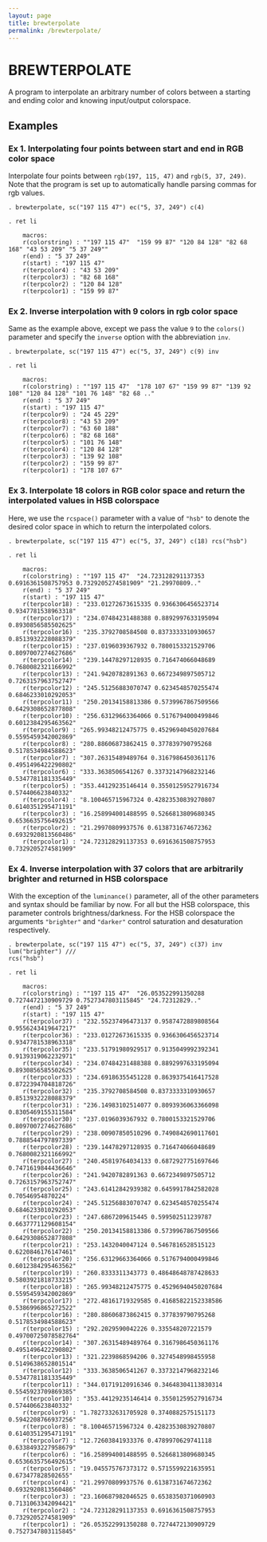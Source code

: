 ```yaml
---
layout: page
title: brewterpolate
permalink: /brewterpolate/
---
```


# BREWTERPOLATE
A program to interpolate an arbitrary number of colors between a starting and ending color and knowing input/output colorspace.  


## Examples

### Ex 1. Interpolating four points between start and end in RGB color space
Interpolate four points between `rgb(197, 115, 47)` and `rgb(5, 37, 249)`.  Note that the program is set up to automatically handle parsing commas for rgb values.  


```
. brewterpolate, sc("197 115 47") ec("5, 37, 249") c(4)

. ret li

    macros:
    r(colorstring) : ""197 115 47"  "159 99 87" "120 84 128" "82 68 168" "43 53 209" "5 37 249""
    r(end) : "5 37 249"
    r(start) : "197 115 47"
    r(terpcolor4) : "43 53 209"
    r(terpcolor3) : "82 68 168"
    r(terpcolor2) : "120 84 128"
    r(terpcolor1) : "159 99 87"
```

### Ex 2. Inverse interpolation with 9 colors in rgb color space
Same as the example above, except we pass the value `9` to the `colors()` parameter and specify the `inverse` option with the abbreviation `inv`.

```
. brewterpolate, sc("197 115 47") ec("5, 37, 249") c(9) inv

. ret li

    macros:
    r(colorstring) : ""197 115 47"  "178 107 67" "159 99 87" "139 92 108" "120 84 128" "101 76 148" "82 68 .."
    r(end) : "5 37 249"
    r(start) : "197 115 47"
    r(terpcolor9) : "24 45 229"
    r(terpcolor8) : "43 53 209"
    r(terpcolor7) : "63 60 188"
    r(terpcolor6) : "82 68 168"
    r(terpcolor5) : "101 76 148"
    r(terpcolor4) : "120 84 128"
    r(terpcolor3) : "139 92 108"
    r(terpcolor2) : "159 99 87"
    r(terpcolor1) : "178 107 67"
```

### Ex 3. Interpolate 18 colors in RGB color space and return the interpolated values in HSB colorspace
Here, we use the `rcspace()` parameter with a value of `"hsb"` to denote the desired color space in which to return the interpolated colors.

```
. brewterpolate, sc("197 115 47") ec("5, 37, 249") c(18) rcs("hsb")

. ret li

    macros:
    r(colorstring) : ""197 115 47"  "24.723128291137353 0.6916361508757953 0.7329205274581909" "21.29970809.."
    r(end) : "5 37 249"
    r(start) : "197 115 47"
    r(terpcolor18) : "233.01272673615335 0.9366306456523714 0.9347781538963318"
    r(terpcolor17) : "234.07484231488388 0.8892997633195094 0.8930856585502625"
    r(terpcolor16) : "235.3792708584508 0.8373333310930657 0.8513932228088379"
    r(terpcolor15) : "237.0196039367932 0.7800153321529706 0.8097007274627686"
    r(terpcolor14) : "239.14478297128935 0.716474066048689 0.7680082321166992"
    r(terpcolor13) : "241.9420782891363 0.6672349897505712 0.7263157963752747"
    r(terpcolor12) : "245.51256883070747 0.6234548570255474 0.6846233010292053"
    r(terpcolor11) : "250.20134158813386 0.5739967867509566 0.6429308652877808"
    r(terpcolor10) : "256.63129663364066 0.5176794000499846 0.6012384295463562"
    r(terpcolor9) : "265.99348212475775 0.45296940450207684 0.5595459342002869"
    r(terpcolor8) : "280.88606873862415 0.377839790795268 0.5178534984588623"
    r(terpcolor7) : "307.26315489489764 0.3167986450361176 0.4951496422290802"
    r(terpcolor6) : "333.3638506541267 0.33732147968232146 0.5347781181335449"
    r(terpcolor5) : "353.44129235146414 0.35501259527916734 0.574406623840332"
    r(terpcolor4) : "8.100465715967324 0.42823530839270807 0.6140351295471191"
    r(terpcolor3) : "16.258994001488595 0.5266813809680345 0.6536635756492615"
    r(terpcolor2) : "21.29970809937576 0.6138731674672362 0.6932920813560486"
    r(terpcolor1) : "24.723128291137353 0.6916361508757953 0.7329205274581909"
```

### Ex 4. Inverse interpolation with 37 colors that are arbitrarily brighter and returned in HSB colorspace
With the exception of the `luminance()` parameter, all of the other parameters and syntax should be familiar by now.  For all but the HSB colorspace, this parameter controls brightness/darkness.  For the HSB colorspace the arguments `"brighter"` and `"darker"` control saturation and desaturation respectively.

```
. brewterpolate, sc("197 115 47") ec("5, 37, 249") c(37) inv lum("brighter") ///   
rcs("hsb")

. ret li

    macros:
    r(colorstring) : ""197 115 47"  "26.053522991350288 0.7274472130909729 0.7527347803115845" "24.72312829.."
    r(end) : "5 37 249"
    r(start) : "197 115 47"
    r(terpcolor37) : "232.55237496473137 0.9587472889808564 0.9556243419647217"
    r(terpcolor36) : "233.01272673615335 0.9366306456523714 0.9347781538963318"
    r(terpcolor35) : "233.51791980929517 0.9135049992392341 0.9139319062232971"
    r(terpcolor34) : "234.07484231488388 0.8892997633195094 0.8930856585502625"
    r(terpcolor33) : "234.69186355451228 0.8639375416417528 0.8722394704818726"
    r(terpcolor32) : "235.3792708584508 0.8373333310930657 0.8513932228088379"
    r(terpcolor31) : "236.14983102514077 0.8093936063366098 0.8305469155311584"
    r(terpcolor30) : "237.0196039367932 0.7800153321529706 0.8097007274627686"
    r(terpcolor29) : "238.00907850510296 0.7490842690117601 0.7888544797897339"
    r(terpcolor28) : "239.14478297128935 0.716474066048689 0.7680082321166992"
    r(terpcolor27) : "240.45819764034133 0.6872927751697646 0.7471619844436646"
    r(terpcolor26) : "241.9420782891363 0.6672349897505712 0.7263157963752747"
    r(terpcolor25) : "243.61412842939382 0.6459917842582028 0.70546954870224"
    r(terpcolor24) : "245.51256883070747 0.6234548570255474 0.6846233010292053"
    r(terpcolor23) : "247.6867209615445 0.599502511239787 0.6637771129608154"
    r(terpcolor22) : "250.20134158813386 0.5739967867509566 0.6429308652877808"
    r(terpcolor21) : "253.1432040047124 0.5467816528515123 0.6220846176147461"
    r(terpcolor20) : "256.63129663364066 0.5176794000499846 0.6012384295463562"
    r(terpcolor19) : "260.8333311343773 0.48648648787428633 0.5803921818733215"
    r(terpcolor18) : "265.99348212475775 0.45296940450207684 0.5595459342002869"
    r(terpcolor17) : "272.48161719329585 0.41685822152338586 0.5386996865272522"
    r(terpcolor16) : "280.88606873862415 0.377839790795268 0.5178534984588623"
    r(terpcolor15) : "292.2029590042226 0.335548207221579 0.49700725078582764"
    r(terpcolor14) : "307.26315489489764 0.3167986450361176 0.4951496422290802"
    r(terpcolor13) : "321.2239868594206 0.3274548998455958 0.5149638652801514"
    r(terpcolor12) : "333.3638506541267 0.33732147968232146 0.5347781181335449"
    r(terpcolor11) : "344.01719120916346 0.34648304113830314 0.5545923709869385"
    r(terpcolor10) : "353.44129235146414 0.35501259527916734 0.574406623840332"
    r(terpcolor9) : "1.7827332631705928 0.3740882575151173 0.5942208766937256"
    r(terpcolor8) : "8.100465715967324 0.42823530839270807 0.6140351295471191"
    r(terpcolor7) : "12.72603841933376 0.4789970629741118 0.6338493227958679"
    r(terpcolor6) : "16.258994001488595 0.5266813809680345 0.6536635756492615"
    r(terpcolor5) : "19.045575767373172 0.5715599221635951 0.673477828502655"
    r(terpcolor4) : "21.29970809937576 0.6138731674672362 0.6932920813560486"
    r(terpcolor3) : "23.160687982046525 0.6538350371060903 0.7131063342094421"
    r(terpcolor2) : "24.723128291137353 0.6916361508757953 0.7329205274581909"
    r(terpcolor1) : "26.053522991350288 0.7274472130909729 0.7527347803115845"
```
